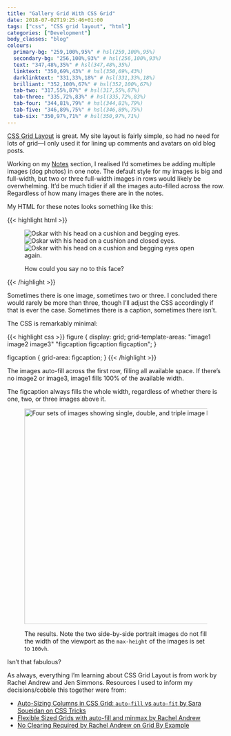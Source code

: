 ```yaml
---
title: "Gallery Grid With CSS Grid"
date: 2018-07-02T19:25:46+01:00
tags: ["css", "CSS grid layout", "html"]
categories: ["Development"]
body_classes: "blog"
colours:
  primary-bg: "259,100%,95%" # hsl(259,100%,95%)
  secondary-bg: "256,100%,93%" # hsl(256,100%,93%)
  text: "347,48%,35%" # hsl(347,48%,35%)
  linktext: "350,69%,43%" # hsl(350,69%,43%)
  darklinktext: "331,33%,18%" # hsl(331,33%,18%)
  brilliant: "352,100%,67%" # hsl(352,100%,67%)
  tab-two: "317,55%,87%" # hsl(317,55%,87%)
  tab-three: "335,72%,83%" # hsl(335,72%,83%)
  tab-four: "344,81%,79%" # hsl(344,81%,79%)
  tab-five: "346,89%,75%" # hsl(346,89%,75%)
  tab-six: "350,97%,71%" # hsl(350,97%,71%)
---
```


[CSS Grid Layout](https://developer.mozilla.org/en-US/docs/Web/CSS/CSS_Grid_Layout) is great. My site layout is fairly simple, so had no need for lots of grid—I only used it for lining up comments and avatars on old blog posts.<!--more-->

Working on my [Notes](/notes) section, I realised I’d sometimes be adding multiple images (dog photos) in one note. The default style for my images is big and full-width, but two or three full-width images in rows would likely be overwhelming. It’d be much tidier if all the images auto-filled across the row. Regardless of how many images there are in the notes.

My HTML for these notes looks something like this:

{{< highlight html >}}
<figure class="note-image">
	<img src="2018/06/14/21/osky1.jpg" alt="Oskar with his head on a cushion and begging eyes."/>
	<img src="2018/06/14/21/osky2.jpg" alt="Oskar with his head on a cushion and closed eyes."/>
	<img src="2018/06/14/21/osky3.jpg" alt="Oskar with his head on a cushion and begging eyes open again."/>
    <figcaption><p>How could you say no to this face?</p></figcaption>
</figure>
{{< /highlight >}}

Sometimes there is one image, sometimes two or three. I concluded there would rarely be more than three, though I’ll adjust the CSS accordingly if that is ever the case. Sometimes there is a caption, sometimes there isn’t.

The CSS is remarkably minimal:

{{< highlight css >}}
figure {
    display: grid;
    grid-template-areas:
        "image1 image2 image3"
        "figcaption figcaption figcaption";
}

figcaption {
    grid-area: figcaption;
}
{{< /highlight >}}

The images auto-fill across the first row, filling all available space. If there’s no image2 or image3, image1 fills 100% of the available width.

The figcaption always fills the whole width, regardless of whether there is one, two, or three images above it.

<figure class="note-image">
    <a href="/images/2018/07/figures.jpg">
        <img src="/images/2018/07/figures.jpg" alt="Four sets of images showing single, double, and triple image layouts." width="500px">
    </a>
    <figcaption>
        <p>The results. Note the two side-by-side portrait images do not fill the width of the viewport as the <code>max-height</code> of the images is set to <code>100vh</code>.</p>
    </figcaption>
</figure>

Isn’t that fabulous?

As always, everything I’m learning about CSS Grid Layout is from work by Rachel Andrew and Jen Simmons. Resources I used to inform my decisions/cobble this together were from:

- [Auto-Sizing Columns in CSS Grid: `auto-fill` vs `auto-fit` by Sara Soueidan on CSS Tricks](https://css-tricks.com/auto-sizing-columns-css-grid-auto-fill-vs-auto-fit/)
- [Flexible Sized Grids with auto-fill and minmax by Rachel Andrew](https://www.rachelandrew.co.uk/archives/2016/04/12/flexible-sized-grids-with-auto-fill-and-minmax/)
- [No Clearing Required by Rachel Andrew on Grid By Example](https://gridbyexample.com/examples/example12/)